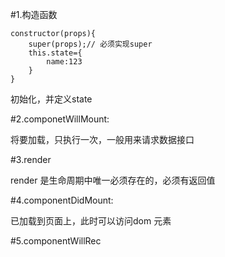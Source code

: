 #1.构造函数

    constructor(props){
        super(props);// 必须实现super
        this.state={
            name:123
        }
    }

初始化，并定义state

#2.componetWillMount: 

将要加载，只执行一次，一般用来请求数据接口

#3.render 

render 是生命周期中唯一必须存在的，必须有返回值

#4.componentDidMount:

已加载到页面上，此时可以访问dom 元素

#5.componentWillRec